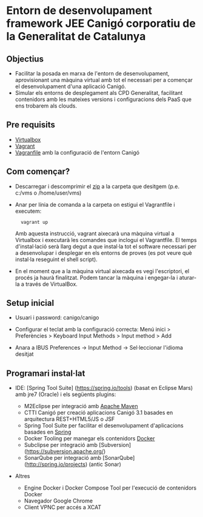 # Entorn de desenvolupament framework JEE Canigó corporatiu de la Generalitat de Catalunya


## Objectius

* Facilitar la posada en marxa de l'entorn de desenvolupament, aprovisionant una màquina virtual amb tot el necessari per a començar el desenvolupament d'una aplicació Canigó.
* Simular els entorns de desplegament als CPD Generalitat, facilitant contenidors amb les mateixes versions i configuracions dels PaaS que ens trobarem als clouds.

## Pre requisits

* [Virtualbox](https://www.virtualbox.org/wiki/Downloads)
* [Vagrant](http://www.vagrantup.com/downloads.html)
* [Vagranfile](https://github.com/cs-canigo/dev-environment/releases/tag/v1.0.1) amb la configuració de l'entorn Canigó 

## Com començar?

* Descarregar i descomprimir el [zip](https://github.com/cs-canigo/dev-environment/archive/v1.0.1.zip) a la carpeta que desitgem (p.e. c:/vms o /home/user/vms)

* Anar per línia de comanda a la carpeta on estigui el Vagrantfile i executem:

		vagrant up	

	Amb aquesta instrucció, vagrant aixecarà una màquina virtual a Virtualbox i executarà les comandes que inclogui el Vagrantfile. El temps d'instal·lació serà llarg degut a que instal·la tot el software necessari per a desenvolupar i desplegar en els entorns de proves (es pot veure què instal·la reseguint el shell script).

* En el moment que a la màquina virtual aixecada es vegi l'escriptori, el procés ja haurà finalitzat. Podem tancar la màquina i engegar-la i aturar-la a través de VirtualBox.


## Setup inicial

* Usuari i password: canigo/canigo

* Configurar el teclat amb la configuració correcta: Menú inici > Preferències > Keyboard Input Methods > Input method > Add
* Anara a IBUS Preferences -> Input Method -> Sel·leccionar l'idioma desitjat

## Programari instal·lat

* IDE: [Spring Tool Suite] (https://spring.io/tools) (basat en Eclipse Mars) amb jre7 (Oracle) i els següents plugins:

	- M2Eclipse per integració amb [Apache Maven](https://maven.apache.org/)
	- CTTI Canigó per creació aplicacions Canigó 3.1 basades en arquitectura REST+HTML5/JS o JSF
	- Spring Tool Suite per facilitar el desenvolupament d'aplicacions basades en [Spring](http://spring.io/projects)
	- Docker Tooling per manegar els contenidors [Docker](https://www.docker.com/)
	- Subclipse per integració amb [Subversion] (https://subversion.apache.org/)
	- SonarQube per integració amb [SonarQube] (http://spring.io/projects) (antic Sonar)

* Altres

	- Engine Docker i Docker Compose Tool per l'execució de contenidors Docker
	- Navegador Google Chrome
	- Client VPNC per accés a XCAT
